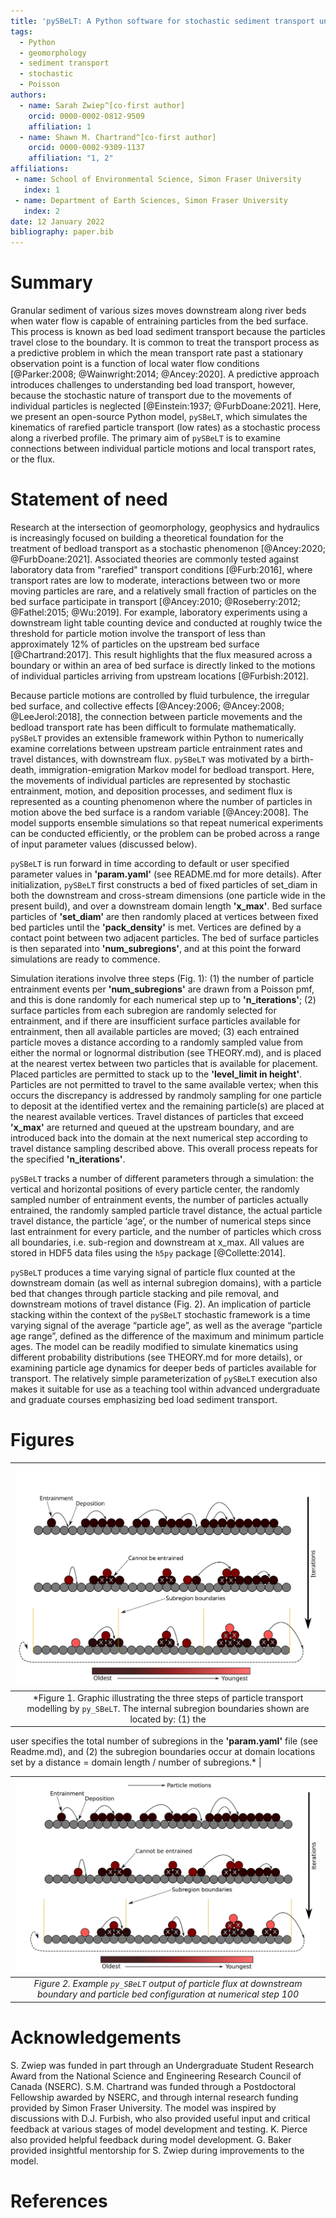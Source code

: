 ```yaml
---
title: 'pySBeLT: A Python software for stochastic sediment transport under rarefied conditions'
tags:
  - Python
  - geomorphology
  - sediment transport
  - stochastic
  - Poisson
authors:
  - name: Sarah Zwiep^[co-first author] 
    orcid: 0000-0002-0812-9509
    affiliation: 1
  - name: Shawn M. Chartrand^[co-first author] 
    orcid: 0000-0002-9309-1137
    affiliation: "1, 2"
affiliations:
 - name: School of Environmental Science, Simon Fraser University
   index: 1
 - name: Department of Earth Sciences, Simon Fraser University
   index: 2
date: 12 January 2022
bibliography: paper.bib
---
```


# Summary

Granular sediment of various sizes moves downstream along river beds when water flow is capable of entraining particles from 
the bed surface. This process is known as bed load sediment transport because the particles travel close to the boundary. 
It is common to treat the transport process as a predictive problem in which the mean transport rate past a stationary 
observation point is a function of local water flow conditions [@Parker:2008; @Wainwright:2014; @Ancey:2020]. A predictive approach 
introduces challenges to understanding bed load transport, however, because the stochastic nature of transport due to the 
movements of individual particles is neglected [@Einstein:1937; @FurbDoane:2021]. Here, we present an open-source Python model, `pySBeLT`, 
which simulates the kinematics of rarefied particle transport (low rates) as a stochastic process along a riverbed profile. 
The primary aim of `pySBeLT` is to examine connections between individual particle motions and local transport rates, or the flux.

# Statement of need

Research at the intersection of geomorphology, geophysics and hydraulics is increasingly focused on building 
a theoretical foundation for the treatment of bedload transport as a stochastic phenomenon [@Ancey:2020; 
@FurbDoane:2021]. Associated theories are commonly tested against laboratory data from "rarefied" transport 
conditions [@Furb:2016], where transport rates are low to moderate, interactions between two or more 
moving particles are rare, and a relatively small fraction of particles on the bed surface participate in transport 
[@Ancey:2010; @Roseberry:2012; @Fathel:2015; @Wu:2019]. For example, laboratory experiments 
using a downstream light table counting device and conducted at roughly twice the threshold for particle motion involve 
the transport of less than approximately 12% of particles on the upstream bed surface [@Chartrand:2017]. This result 
highlights that the flux measured across a boundary or within an area of bed surface is directly linked to the motions 
of individual particles arriving from upstream locations [@Furbish:2012]. 

Because particle motions are controlled by fluid turbulence, the irregular bed surface, and collective effects 
[@Ancey:2006; @Ancey:2008; @LeeJerol:2018], the connection between particle movements and the bedload 
transport rate has been difficult to formulate mathematically. `pySBeLT` provides an extensible framework within 
Python to numerically examine correlations between upstream particle entrainment rates and travel distances, with downstream 
flux. `pySBeLT` was motivated by a birth-death, immigration-emigration Markov model for bedload transport. Here, 
the movements of individual particles are represented by stochastic entrainment, motion, and deposition processes, and sediment 
flux is represented as a counting phenomenon where the number of particles in motion above the bed surface is a random 
variable [@Ancey:2008]. The model supports ensemble simulations so that repeat numerical experiments can be conducted efficiently,
or the problem can be probed across a range of input parameter values (discussed below).

`pySBeLT` is run forward in time according to default or user specified parameter values in **'param.yaml'** (see README.md for 
more details). After initialization, `pySBeLT` first constructs a bed of fixed particles of set_diam in both the downstream and 
cross-stream dimensions (one particle wide in the present build), and over a downstream domain length **'x_max'**. Bed surface particles
of **'set_diam'** are then randomly placed at vertices between fixed bed particles until the **'pack_density'** is met. Vertices are defined 
by a contact point between two adjacent particles. The bed of surface particles is then separated into **'num_subregions'**, and at this 
point the forward simulations are ready to commence. 

Simulation iterations involve three steps (Fig. 1): (1) the number of particle entrainment events per **'num_subregions'** are drawn from a Poisson pmf, 
and this is done randomly for each numerical step up to **'n_iterations'**; (2) surface particles from each subregion are randomly selected 
for entrainment, and if there are insufficient surface particles available for entrainment, then all available particles are moved; (3) each 
entrained particle moves a distance according to a randomly sampled value from either the normal or lognormal distribution (see THEORY.md), and is placed at 
the nearest vertex between two particles that is available for placement. Placed particles are permitted to stack up to the **'level_limit in height'**. 
Particles are not permitted to travel to the same available vertex; when this occurs the discrepancy is addressed by randmoly sampling for one particle to deposit 
at the identified vertex and the remaining particle(s) are placed at the nearest available vertices. Travel distances of particles that exceed **'x_max'** are 
returned and queued at the upstream boundary, and are introduced back into the domain at the next numerical step according to travel distance sampling described 
above. This overall process repeats for the specified **'n_iterations'**.

`pySBeLT` tracks a number of different parameters through a simulation: the vertical and horizontal positions of every particle center, 
the randomly sampled number of entrainment events, the number of particles actually entrained, the randomly sampled particle travel 
distance, the actual particle travel distance, the particle ‘age’, or the number of numerical steps since last entrainment for every 
particle, and the number of particles which cross all boundaries, i.e. sub-region and downstream at x_max. All values are stored 
in HDF5 data files using the `h5py` package [@Collette:2014]. 

`pySBeLT` produces a time varying signal of particle flux counted at the downstream domain (as well as internal subregion domains), with a particle 
bed that changes through particle stacking and pile removal, and downstream motions of travel distance (Fig. 2). An implication of particle 
stacking within the context of the `pySBeLT` stochastic framework is a time varying signal of the average “particle age”, as well as the 
average “particle age range”, defined as the difference of the maximum and minimum particle ages. The model can be readily modified to simulate 
kinematics using different probability distributions (see THEORY.md for more details), or examining particle age dynamics for deeper beds of particles available 
for transport. The relatively simple parameterization of `pySBeLT` execution also makes it suitable for use as a teaching tool within advanced undergraduate and 
graduate courses emphasizing bed load sediment transport.

# Figures

|![Image](../paper/figures/Figure1.svg)
|:--:| 
| *Figure 1. Graphic illustrating the three steps of particle transport modelling by `py_SBeLT`. The internal subregion boundaries shown are located by: (1) the 
user specifies the total number of subregions in the **'param.yaml'** file (see Readme.md), and (2) the subregion boundaries occur at domain locations set by a 
distance = domain length / number of subregions.* |

|![Image](../paper/figures/Figure1.png)
|:--:| 
| *Figure 2. Example `py_SBeLT` output of particle flux at downstream boundary and particle bed configuration at numerical step 100* |

# Acknowledgements

S. Zwiep was funded in part through an Undergraduate Student Research Award from the 
National Science and Engineering Research Council of Canada (NSERC). S.M. Chartrand was 
funded through a Postdoctoral Fellowship awarded by NSERC, and through internal research 
funding provided by Simon Fraser University. The model was inspired by discussions with 
D.J. Furbish, who also provided useful input and critical feedback at various stages 
of model development and testing. K. Pierce also provided helpful feedback during model 
development. G. Baker provided insightful mentorship for S. Zwiep during improvements to the model.

# References
